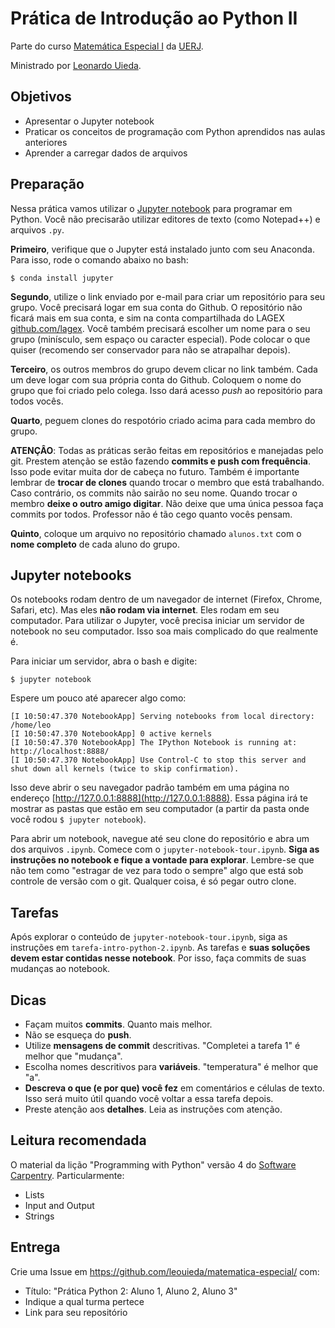 # Prática de Introdução ao Python II

Parte do curso
[Matemática Especial I](http://www.leouieda.com/matematica-especial/)
da [UERJ](http://www.uerj.br/).

Ministrado por [Leonardo Uieda](http://www.leouieda.com/).

## Objetivos

* Apresentar o Jupyter notebook
* Praticar os conceitos de programação com Python aprendidos nas aulas anteriores
* Aprender a carregar dados de arquivos

## Preparação

Nessa prática vamos utilizar o [Jupyter notebook](http://jupyter.org/)
para programar em Python. Você não precisarão utilizar editores de texto
(como Notepad++) e arquivos `.py`.

**Primeiro**, verifique que o Jupyter está instalado junto com
seu Anaconda. Para isso, rode o comando abaixo no bash:

    $ conda install jupyter

**Segundo**, utilize o link enviado por e-mail para criar um repositório para seu grupo.
Você precisará logar em sua conta do Github.
O repositório não ficará mais em sua conta, e sim na conta compartilhada do
LAGEX [github.com/lagex](https://github.com/lagex/).
Você também precisará escolher um nome para o seu grupo (minísculo,
sem espaço ou caracter especial).
Pode colocar o que quiser (recomendo ser conservador para não se
atrapalhar depois).

**Terceiro**, os outros membros do grupo devem clicar no link também.
Cada um deve logar com sua própria conta do Github. Coloquem o nome do grupo
que foi criado pelo colega. Isso dará acesso *push* ao repositório para todos
vocês.

**Quarto**, peguem clones do respotório criado acima para cada membro do grupo.

**ATENÇÂO**: Todas as práticas serão feitas em repositórios e manejadas pelo git.
Prestem atenção se estão fazendo **commits e push com frequência**.
Isso pode evitar muita dor de cabeça no futuro.
Também é importante lembrar de **trocar de clones** quando trocar o membro
que está trabalhando. Caso contrário, os commits não sairão no seu nome.
Quando trocar o membro **deixe o outro amigo digitar**.
Não deixe que uma única pessoa faça commits por todos.
Professor não é tão cego quanto vocês pensam.

**Quinto**, coloque um arquivo no repositório chamado `alunos.txt` com o
**nome completo** de cada aluno do grupo.

## Jupyter notebooks

Os notebooks rodam dentro de um navegador de internet (Firefox, Chrome, Safari, etc).
Mas eles **não rodam via internet**. Eles rodam em seu computador.
Para utilizar o Jupyter, você precisa iniciar um servidor de notebook
no seu computador.
Isso soa mais complicado do que realmente é.

Para iniciar um servidor, abra o bash e digite:

    $ jupyter notebook

Espere um pouco até aparecer algo como:

    [I 10:50:47.370 NotebookApp] Serving notebooks from local directory: /home/leo
    [I 10:50:47.370 NotebookApp] 0 active kernels
    [I 10:50:47.370 NotebookApp] The IPython Notebook is running at: http://localhost:8888/
    [I 10:50:47.370 NotebookApp] Use Control-C to stop this server and shut down all kernels (twice to skip confirmation).

Isso deve abrir o seu navegador padrão também em uma página no endereço
[http://127.0.0.1:8888](http://127.0.0.1:8888).
Essa página irá te mostrar as pastas que estão em seu computador
(a partir da pasta onde você rodou `$ jupyter notebook`).

Para abrir um notebook, navegue até seu clone do repositório
e abra um dos arquivos `.ipynb`.
Comece com o `jupyter-notebook-tour.ipynb`.
**Siga as instruções no notebook e fique a vontade para explorar**.
Lembre-se que não tem como "estragar de vez para todo o sempre"
algo que está sob controle de versão com o git.
Qualquer coisa, é só pegar outro clone.

## Tarefas

Após explorar o conteúdo de `jupyter-notebook-tour.ipynb`,
siga as instruções em `tarefa-intro-python-2.ipynb`.
As tarefas e **suas soluções devem estar contidas nesse notebook**.
Por isso, faça commits de suas mudanças ao notebook.

## Dicas

* Façam muitos **commits**. Quanto mais melhor.
* Não se esqueça do **push**.
* Utilize **mensagens de commit** descritivas. "Completei a tarefa 1" é melhor que
  "mudança".
* Escolha nomes descritivos para **variáveis**. "temperatura" é melhor que "a".
* **Descreva o que (e por que) você fez** em comentários e células de texto.
  Isso será muito útil quando você voltar a essa tarefa depois.
* Preste atenção aos **detalhes**. Leia as instruções com atenção.

## Leitura recomendada

O material da lição "Programming with Python" versão 4 do
[Software Carpentry](http://software-carpentry.org/).
Particularmente:

* Lists
* Input and Output
* Strings

## Entrega

Crie uma Issue em https://github.com/leouieda/matematica-especial/ com:

* Título: "Prática Python 2: Aluno 1, Aluno 2, Aluno 3"
* Indique a qual turma pertece
* Link para seu repositório
